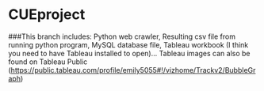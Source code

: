 # CUEproject

###This branch includes: 
Python web crawler,
Resulting csv file from running python program,
MySQL database file,
Tableau workbook (I think you need to have Tableau installed to open)...
Tableau images can also be found on Tableau Public (https://public.tableau.com/profile/emily5055#!/vizhome/Trackv2/BubbleGraph)
